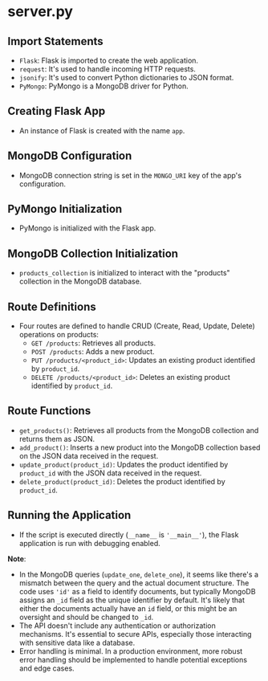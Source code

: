 # server.py

## Import Statements
- `Flask`: Flask is imported to create the web application.
- `request`: It's used to handle incoming HTTP requests.
- `jsonify`: It's used to convert Python dictionaries to JSON format.
- `PyMongo`: PyMongo is a MongoDB driver for Python.

## Creating Flask App
- An instance of Flask is created with the name `app`.

## MongoDB Configuration
- MongoDB connection string is set in the `MONGO_URI` key of the app's configuration.

## PyMongo Initialization
- PyMongo is initialized with the Flask app.

## MongoDB Collection Initialization
- `products_collection` is initialized to interact with the "products" collection in the MongoDB database.

## Route Definitions
- Four routes are defined to handle CRUD (Create, Read, Update, Delete) operations on products:
  - `GET /products`: Retrieves all products.
  - `POST /products`: Adds a new product.
  - `PUT /products/<product_id>`: Updates an existing product identified by `product_id`.
  - `DELETE /products/<product_id>`: Deletes an existing product identified by `product_id`.

## Route Functions
- `get_products()`: Retrieves all products from the MongoDB collection and returns them as JSON.
- `add_product()`: Inserts a new product into the MongoDB collection based on the JSON data received in the request.
- `update_product(product_id)`: Updates the product identified by `product_id` with the JSON data received in the request.
- `delete_product(product_id)`: Deletes the product identified by `product_id`.

## Running the Application
- If the script is executed directly (`__name__` is `'__main__'`), the Flask application is run with debugging enabled.

**Note**:
- In the MongoDB queries (`update_one`, `delete_one`), it seems like there's a mismatch between the query and the actual document structure. The code uses `'id'` as a field to identify documents, but typically MongoDB assigns an `_id` field as the unique identifier by default. It's likely that either the documents actually have an `id` field, or this might be an oversight and should be changed to `_id`.
- The API doesn't include any authentication or authorization mechanisms. It's essential to secure APIs, especially those interacting with sensitive data like a database.
- Error handling is minimal. In a production environment, more robust error handling should be implemented to handle potential exceptions and edge cases.
